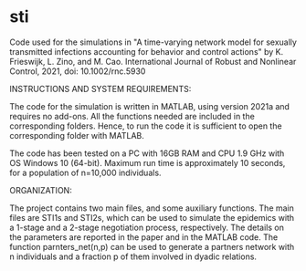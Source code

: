 # sti

Code used for the simulations in "A time-varying network model for sexually transmitted infections accounting for behavior and control actions" by K. Frieswijk, L. Zino, and M. Cao. International Journal of Robust and Nonlinear Control, 2021, doi: 10.1002/rnc.5930

INSTRUCTIONS AND SYSTEM REQUIREMENTS:

The code for the simulation is written in MATLAB, using version 2021a and requires no add-ons. All the functions needed are included in the corresponding folders. Hence, to run the code it is sufficient to open the corresponding folder with MATLAB.

The code has been tested on a PC with 16GB RAM and CPU 1.9 GHz with OS Windows 10 (64-bit). Maximum run time is approximately 10 seconds, for a population of n=10,000 individuals.

ORGANIZATION:

The project contains two main files, and some auxiliary functions. The main files are STI1s and STI2s, which can be used to simulate the epidemics with a 1-stage and a 2-stage negotiation process, respectively. The details on the parameters are reported in the paper and in the MATLAB code. The function parnters_net(n,p) can be used to generate a partners network with n individuals and a fraction p of them involved in dyadic relations.
